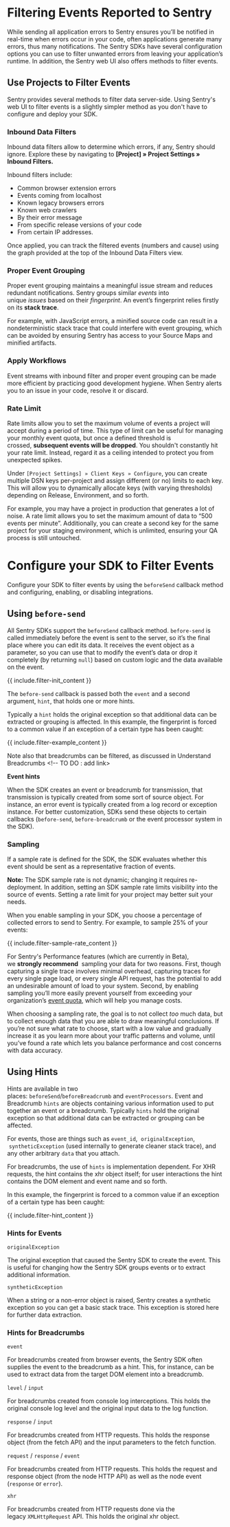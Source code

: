 <!--
Guideline: This page is common to all SDKs; it is stored in the common folder, nested under _includes/common. To use, 

1. Add a folder with the name of the platform you are documenting to the _documentation/sdks structure (for example, _documentation/sdks/javascript) 
2. Create a new config-<sdk>-intro.md file in _documentation/sdks/<platform-name> 
3. Create the defined `include` statements and add them to the configuration-intro.md file

If you have questions, please ask Fiona or Daniel. 

**The objective for this page is that a developer can view easily the configuration options for the SDK; each page _must_ have a description that includes a summary of what the page provides to the developer. Simply linking the page is insufficient.**
-->
# Filtering Events Reported to Sentry

While sending all application errors to Sentry ensures you’ll be notified in real-time when errors occur in your code, often applications generate many errors, thus many notifications. The Sentry SDKs have several configuration options you can use to filter unwanted errors from leaving your application’s runtime. In addition, the Sentry web UI also offers methods to filter events.

## Use Projects to Filter Events

Sentry provides several methods to filter data server-side. Using Sentry's web UI to filter events is a slightly simpler method as you don't have to configure and deploy your SDK.

### Inbound Data Filters

Inbound data filters allow to determine which errors, if any, Sentry should ignore. Explore these by navigating to **[Project] » Project Settings » Inbound Filters.**

Inbound filters include:

- Common browser extension errors
- Events coming from localhost
- Known legacy browsers errors
- Known web crawlers
- By their error message
- From specific release versions of your code
- From certain IP addresses.

Once applied, you can track the filtered events (numbers and cause) using the graph provided at the top of the Inbound Data Filters view.

<!-- TO DO: add screen shot-->

### Proper Event Grouping

Proper event grouping maintains a meaningful issue stream and reduces redundant notifications. Sentry groups similar *events* into unique *issues* based on their *fingerprint*. An event’s fingerprint relies firstly on its **stack trace**.

For example, with JavaScript errors, a minified source code can result in a nondeterministic stack trace that could interfere with event grouping, which can be avoided by ensuring Sentry has access to your Source Maps and minified artifacts. 

<!-- TO DO: add screen shot-->

### Apply Workflows

Event streams with inbound filter and proper event grouping can be made more efficient by practicing good development hygiene. When Sentry alerts you to an issue in your code, resolve it or discard. 

### Rate Limit

Rate limits allow you to set the maximum volume of events a project will accept during a period of time. This type of limit can be useful for managing your monthly event quota, but once a defined threshold is crossed, **subsequent events will be dropped**. You shouldn't constantly hit your rate limit. Instead, regard it as a ceiling intended to protect you from unexpected spikes.

Under `[Project Settings] » Client Keys » Configure`, you can create multiple DSN keys per-project and assign different (or no) limits to each key. This will allow you to dynamically allocate keys (with varying thresholds) depending on Release, Environment, and so forth.

For example, you may have a project in production that generates a lot of noise. A rate limit allows you to set the maximum amount of data to “500 events per minute”. Additionally, you can create a second key for the same project for your staging environment, which is unlimited, ensuring your QA process is still untouched.

<!-- TO DO: add screen shot-->

# Configure your SDK to Filter Events

Configure your SDK to filter events by using the `beforeSend` callback method and configuring, enabling, or disabling integrations.

## Using `before-send`

All Sentry SDKs support the `beforeSend` callback method. `before-send` is called immediately before the event is sent to the server, so it’s the final place where you can edit its data. It receives the event object as a parameter, so you can use that to modify the event’s data or drop it completely (by returning `null`) based on custom logic and the data available on the event.

{{ include.filter-init_content }}
<!-- Guideline: add the `init` call for the SDK your are documenting -->

The `before-send` callback is passed both the `event` and a second argument, `hint`, that holds one or more hints. 

Typically a `hint` holds the original exception so that additional data can be extracted or grouping is affected. In this example, the fingerprint is forced to a common value if an exception of a certain type has been caught:

{{ include.filter-example_content }}
<!-- Guideline: add a code sample that supports this example for the SDK your are documenting -->


Note also that breadcrumbs can be filtered, as discussed in Understand Breadcrumbs <!-- TO DO : add link>

**Event hints**

When the SDK creates an event or breadcrumb for transmission, that transmission is typically created from some sort of source object. For instance, an error event is typically created from a log record or exception instance. For better customization, SDKs send these objects to certain callbacks (`before-send`, `before-breadcrumb` or the event processor system in the SDK).

### Sampling

If a sample rate is defined for the SDK, the SDK evaluates whether this event should be sent as a representative fraction of events. 

**Note:** The SDK sample rate is not dynamic; changing it requires re-deployment. In addition, setting an SDK sample rate limits visibility into the source of events. Setting a rate limit for your project may better suit your needs.

When you enable sampling in your SDK, you choose a percentage of collected errors to send to Sentry. For example, to sample 25% of your events:

{{ include.filter-sample-rate_content }}
<!-- Guideline: add a code sample that supports sampling at 25% example for the SDK your are documenting -->

For Sentry's Performance features (which are currently in Beta), we **strongly recommend**  sampling your data for two reasons. First, though capturing a single trace involves minimal overhead, capturing traces for every single page load, or every single API request, has the potential to add an undesirable amount of load to your system. Second, by enabling sampling you’ll more easily prevent yourself from exceeding your organization’s [event quota](/accounts/quotas/), which will help you manage costs.

When choosing a sampling rate, the goal is to not collect *too* much data, but to collect enough data that you are able to draw meaningful conclusions. If you’re not sure what rate to choose, start with a low value and gradually increase it as you learn more about your traffic patterns and volume, until you’ve found a rate which lets you balance performance and cost concerns with data accuracy.

## Using Hints

Hints are available in two places: `beforeSend`/`beforeBreadcrumb` and `eventProcessors`. Event and Breadcrumb `hints` are objects containing various information used to put together an event or a breadcrumb. Typically `hints` hold the original exception so that additional data can be extracted or grouping can be affected. 

For events, those are things such as `event_id`,  `originalException`,  `syntheticException` (used internally to generate cleaner stack trace), and any other arbitrary `data` that you attach. 

For breadcrumbs, the use of `hints` is implementation dependent. For XHR requests, the hint contains the xhr object itself; for user interactions the hint contains the DOM element and event name and so forth.

In this example, the fingerprint is forced to a common value if an exception of a certain type has been caught:

{{ include.filter-hint_content }}
<!-- Guideline: add a code sample that supports the SDK your are documenting -->

### Hints for Events

`originalException`

The original exception that caused the Sentry SDK to create the event. This is useful for changing how the Sentry SDK groups events or to extract additional information.

`syntheticException`

When a string or a non-error object is raised, Sentry creates a synthetic exception so you can get a basic stack trace. This exception is stored here for further data extraction.

### Hints for Breadcrumbs

`event`

For breadcrumbs created from browser events, the Sentry SDK often supplies the event to the breadcrumb as a hint. This, for instance, can be used to extract data from the target DOM element into a breadcrumb.

`level` / `input`

For breadcrumbs created from console log interceptions. This holds the original console log level and the original input data to the log function.

`response` / `input`

For breadcrumbs created from HTTP requests. This holds the response object (from the fetch API) and the input parameters to the fetch function.

`request` / `response` / `event`

For breadcrumbs created from HTTP requests. This holds the request and response object (from the node HTTP API) as well as the node event (`response` or `error`).

`xhr`

For breadcrumbs created from HTTP requests done via the legacy `XMLHttpRequest` API. This holds the original xhr object.